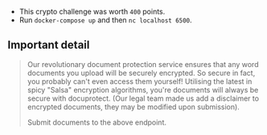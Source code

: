 * This crypto challenge was worth `400` points.
* Run `docker-compose up` and then `nc localhost 6500`.

## Important detail

> Our revolutionary document protection service ensures that any word documents you upload will be securely encrypted. So secure in fact, you probably can't even access them yourself! Utilising the latest in spicy "Salsa" encryption algorithms, you're documents will always be secure with docuprotect. (Our legal team made us add a disclaimer to encrypted documents, they may be modified upon submission). 
> 
> Submit documents to the above endpoint.
